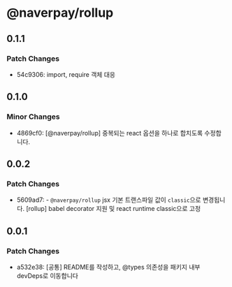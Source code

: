 # @naverpay/rollup

## 0.1.1

### Patch Changes

-   54c9306: import, require 객체 대응

## 0.1.0

### Minor Changes

-   4869cf0: [@naverpay/rollup] 중복되는 react 옵션을 하나로 합치도록 수정합니다.

## 0.0.2

### Patch Changes

-   5609ad7: - `@naverpay/rollup` jsx 기본 트랜스파일 값이 `classic`으로 변경됩니다.
    [rollup] babel decorator 지원 및 react runtime classic으로 고정

## 0.0.1

### Patch Changes

-   a532e38: [공통] README를 작성하고, @types 의존성을 패키지 내부 devDeps로 이동합니다
